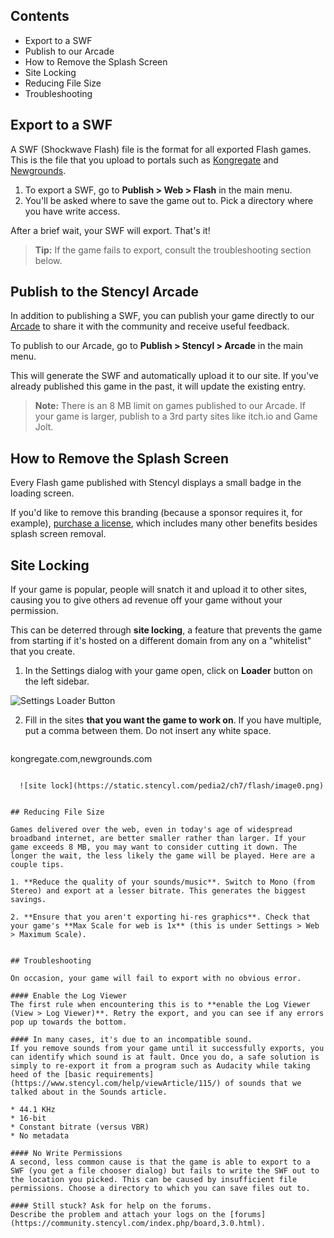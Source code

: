 ## Contents

* Export to a SWF
* Publish to our Arcade
* How to Remove the Splash Screen
* Site Locking
* Reducing File Size
* Troubleshooting
 

## Export to a SWF

A SWF (Shockwave Flash) file is the format for all exported Flash games. This is the file that you upload to portals such as [Kongregate](http://www.kongregate.com) and [Newgrounds](http://www.newgrounds.com).

1. To export a SWF, go to **Publish > Web > Flash** in the main menu.
2. You'll be asked where to save the game out to. Pick a directory where you have write access.

After a brief wait, your SWF will export. That's it!

> **Tip:** If the game fails to export, consult the troubleshooting section below.
 

## Publish to the Stencyl Arcade

In addition to publishing a SWF, you can publish your game directly to our [Arcade](https://www.stencyl.com/game/) to share it with the community and receive useful feedback.

To publish to our Arcade, go to **Publish > Stencyl > Arcade** in the main menu.

This will generate the SWF and automatically upload it to our site. If you've already published this game in the past, it will update the existing entry.

> **Note:** There is an 8 MB limit on games published to our Arcade. If your game is larger, publish to a 3rd party sites like itch.io and Game Jolt.
 

## How to Remove the Splash Screen

Every Flash game published with Stencyl displays a small badge in the loading screen.

If you'd like to remove this branding (because a sponsor requires it, for example), [purchase a license](https://www.stencyl.com/pricing/), which includes many other benefits besides splash screen removal.

 
## Site Locking

If your game is popular, people will snatch it and upload it to other sites, causing you to give others ad revenue off your game without your permission.

This can be deterred through **site locking**, a feature that prevents the game from starting if it's hosted on a different domain from any on a "whitelist" that you create.

1. In the Settings dialog with your game open, click on **Loader** button on the left sidebar.

  ![Settings Loader Button](https://static.stencyl.com/help/images/Settings-PreloaderPic-SiteLock.png)

2. Fill in the sites **that you want the game to work on**. If you have multiple, put a comma between them. Do not insert any white space.

   ```
kongregate.com,newgrounds.com
```

  ![site lock](https://static.stencyl.com/pedia2/ch7/flash/image0.png)

 
## Reducing File Size

Games delivered over the web, even in today's age of widespread broadband internet, are better smaller rather than larger. If your game exceeds 8 MB, you may want to consider cutting it down. The longer the wait, the less likely the game will be played. Here are a couple tips.

1. **Reduce the quality of your sounds/music**. Switch to Mono (from Stereo) and export at a lesser bitrate. This generates the biggest savings.

2. **Ensure that you aren't exporting hi-res graphics**. Check that your game's **Max Scale for web is 1x** (this is under Settings > Web > Maximum Scale).


## Troubleshooting

On occasion, your game will fail to export with no obvious error.

#### Enable the Log Viewer
The first rule when encountering this is to **enable the Log Viewer (View > Log Viewer)**. Retry the export, and you can see if any errors pop up towards the bottom.

#### In many cases, it's due to an incompatible sound.
If you remove sounds from your game until it successfully exports, you can identify which sound is at fault. Once you do, a safe solution is simply to re-export it from a program such as Audacity while taking heed of the [basic requirements](https://www.stencyl.com/help/viewArticle/115/) of sounds that we talked about in the Sounds article.

* 44.1 KHz
* 16-bit
* Constant bitrate (versus VBR)
* No metadata
 
#### No Write Permissions
A second, less common cause is that the game is able to export to a SWF (you get a file chooser dialog) but fails to write the SWF out to the location you picked. This can be caused by insufficient file permissions. Choose a directory to which you can save files out to.

#### Still stuck? Ask for help on the forums.
Describe the problem and attach your logs on the [forums](https://community.stencyl.com/index.php/board,3.0.html).
